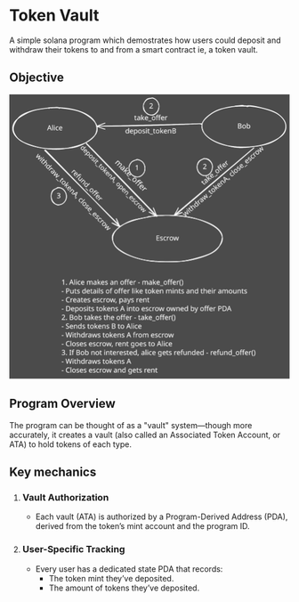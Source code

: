 # Token Vault

A simple solana program which demostrates how users could deposit and withdraw their tokens to and from a smart contract ie, a token vault.

## Objective
![Diagram](../public/token-escrow.svg)

## Program Overview
The program can be thought of as a "vault" system—though more accurately, it creates a vault (also called an Associated Token Account, or ATA) to hold tokens of each type.
## Key mechanics
1. ### Vault Authorization
    - Each vault (ATA) is authorized by a Program-Derived Address (PDA), derived from the token’s mint account and the program ID.
1. ### User-Specific Tracking
    - Every user has a dedicated state PDA that records:
        * The token mint they’ve deposited.
        * The amount of tokens they’ve deposited.